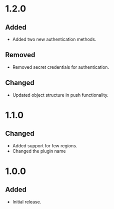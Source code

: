 # 1.2.0
## Added
- Added two new authentication methods.
## Removed
- Removed secret credentials for authentication.
## Changed
- Updated object structure in push functionality.

# 1.1.0
## Changed
- Added support for few regions.
- Changed the plugin name

# 1.0.0
## Added
- Initial release.
